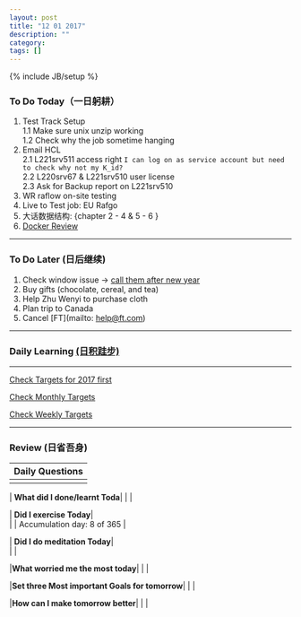 ```yaml
---
layout: post
title: "12 01 2017"
description: ""
category: 
tags: []
---
```

{% include JB/setup %}

### To Do Today（一日躬耕）

1. Test Track Setup  <br />
	1.1 Make sure unix unzip working <br />
	1.2 Check why the job sometime hanging <br />
2. Email HCL  <br /> 
	2.1 L221srv511 access right `I can log on as service account but need to check why not my K_id?`  <br />
	2.2 L220srv67 & L221srv510 user license <br />
	2.3 Ask for Backup report on L221srv510 <br />
3. WR raflow on-site testing 
4. Live to Test job: EU Rafgo 
5. 大话数据结构: {chapter 2 - 4 & 5 - 6 } 
6. [Docker Review](https://github.com/wsargent/docker-cheat-sheet)

---

### To Do Later (日后继续) 

1. Check window issue -> [call them after new year](http://neil526.tripod.com/)
2. Buy gifts (chocolate, cereal, and tea)
3. Help Zhu Wenyi to purchase cloth 
5. Plan trip to Canada
6. Cancel [FT](mailto: help@ft.com)


---

### Daily Learning [(日积跬步)](https://yitianxu.github.io/2017/01/05/learning-summary)


---

[Check Targets for 2017 first](https://yitianxu.github.io/2016/12/30/resolution-for-2017)

[Check Monthly Targets](https://yitianxu.github.io/pages/monthly%20targets/Monthly)

[Check Weekly Targets](https://yitianxu.github.io/pages/weekly%20targets/Weekly%20Targets) 

---

### Review (日省吾身)

| Daily Questions                   |                                           
|:----------------------------------|
|                                   |

| **What did I done/learnt Toda**| 
|    |

| **Did I exercise Today**|          
|   | Accumulation day: 8 of 365   |

| **Did I do meditation Today**|          
|     |

|**What worried me the most today**|
|                                |

|**Set three Most important Goals for tomorrow**|
|                                        |

|**How can I make tomorrow better**|
|                          |